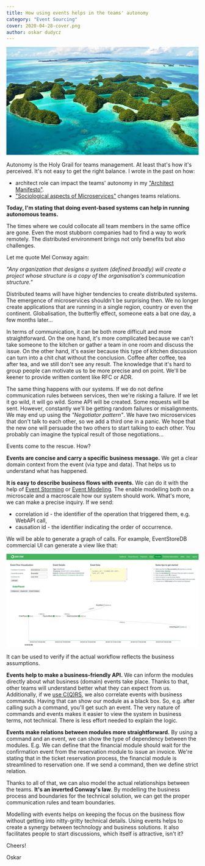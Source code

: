 ```yaml
---
title: How using events helps in the teams' autonomy
category: "Event Sourcing"
cover: 2020-04-28-cover.png
author: oskar dudycz
---
```


![cover](2020-04-28-cover.png)

Autonomy is the Holy Grail for teams management. At least that's how it's perceived. It's not easy to get the right balance. I wrote in the past on how:
- architect role can impact the teams' autonomy in my ["Architect Manifesto"](/pl/architect_manifesto/).
- ["Sociological aspects of Microservices"](/pl/sociological_aspects_of_microservices/) changes teams relations.

**Today, I'm stating that doing event-based systems can help in running autonomous teams.**

The times where we could collocate all team members in the same office are gone. Even the most stubborn companies had to find a way to work remotely. The distributed environment brings not only benefits but also challenges.

Let me quote Mel Conway again:

_"Any organization that designs a system (defined broadly) will create a project whose structure is a copy of the organisation's communication structure."_

Distributed teams will have higher tendencies to create distributed systems. The emergence of microservices shouldn't be surprising then. We no longer create applications that are running in a single region, country or even the continent. Globalisation, the butterfly effect, someone eats a bat one day, a few months later...

In terms of communication, it can be both more difficult and more straightforward. On the one hand, it's more complicated because we can't take someone to the kitchen or gather a team in one room and discuss the issue. On the other hand, it's easier because this type of kitchen discussion can turn into a chit chat without the conclusion. Coffee after coffee, tea after tea, and we still don't see any result. The knowledge that it's hard to group people can motivate us to be more precise and on point. We'll be keener to provide written content like RFC or ADR.

The same thing happens with our systems. If we do not define communication rules between services, then we're risking a failure. If we let it go wild, it will go wild. Some API will be created. Some requests will be sent. However, constantly we'll be getting random failures or misalignments. We may end up using the *"Negotiator pattern"*. We have two microservices that don't talk to each other, so we add a third one in a panic. We hope that the new one will persuade the two others to start talking to each other. You probably can imagine the typical result of those negotiations...

Events come to the rescue. How?

**Events are concise and carry a specific business message.** We get a clear domain context from the event (via type and data). That helps us to understand what has happened.

**It is easy to describe business flows with events.** We can do it with the help of [Event Storming](https://www.eventstorming.com/) or [Event Modeling](https://eventmodeling.org/). The enable modelling both on a microscale and a macroscale how our system should work. What's more, we can make a precise inquiry. If we send:
- correlation id - the identifier of the operation that triggered them, e.g. WebAPI call,
- causation id - the identifier indicating the order of occurrence.

We will be able to generate a graph of calls. For example, EventStoreDB commercial UI can generate a view like that:

![edbui](esdbui.png)

It can be used to verify if the actual workflow reflects the business assumptions. 

**Events help to make a business-friendly API.** We can inform the modules directly about what business (domain) events take place. Thanks to that, other teams will understand better what they can expect from us. Additionally, if we [use C(Q)RS](/pl/cqrs_facts_and_myths_explained/), we also correlate events with business commands. Having that can show our module as a black box. So, e.g. after calling such a command, you'll get such an event. The very nature of commands and events makes it easier to view the system in business terms, not technical. There is less effort needed to explain the logic. 

**Events make relations between modules more straightforward.** By using a command and an event, we can show the type of dependency between the modules. E.g. We can define that the financial module should wait for the confirmation event from the reservation module to issue an invoice. We're stating that in the ticket reservation process, the financial module is streamlined to reservation one. If we send a command, then we define strict relation. 

Thanks to all of that, we can also model the actual relationships between the teams. **It's an inverted Conway's law**.  By modelling the business process and boundaries for the technical solution, we can get the proper communication rules and team boundaries. 

Modelling with events helps on keeping the focus on the business flow without getting into nitty-gritty technical details. Using events helps to create a synergy between technology and business solutions. It also facilitates people to start discussions, which itself is attractive, isn't it?

Cheers!

Oskar